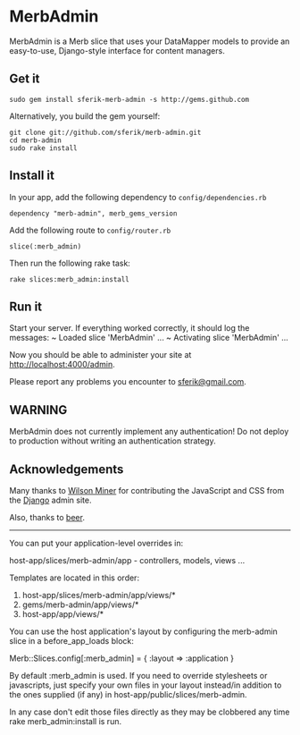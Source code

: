 # MerbAdmin

MerbAdmin is a Merb slice that uses your DataMapper models to provide an easy-to-use, Django-style interface for content managers.

## Get it

    sudo gem install sferik-merb-admin -s http://gems.github.com

Alternatively, you build the gem yourself:

    git clone git://github.com/sferik/merb-admin.git
    cd merb-admin
    sudo rake install

## Install it

In your app, add the following dependency to `config/dependencies.rb`

    dependency "merb-admin", merb_gems_version

Add the following route to `config/router.rb`

    slice(:merb_admin)

Then run the following rake task:

    rake slices:merb_admin:install

## Run it

Start your server.  If everything worked correctly, it should log the messages:
    ~ Loaded slice 'MerbAdmin' ...
    ~ Activating slice 'MerbAdmin' ...

Now you should be able to administer your site at [http://localhost:4000/admin](http://localhost:4000/admin).

Please report any problems you encounter to <sferik@gmail.com>.

## WARNING

MerbAdmin does not currently implement any authentication! Do not deploy to production without writing an authentication strategy.

## Acknowledgements

Many thanks to [Wilson Miner](http://www.wilsonminer.com/) for contributing the JavaScript and CSS from the [Django](http://www.djangoproject.com/) admin site.

Also, thanks to [beer](http://www.anchorbrewing.com/).

------------------------------------------------------------------------------

You can put your application-level overrides in:

host-app/slices/merb-admin/app - controllers, models, views ...

Templates are located in this order:

1. host-app/slices/merb-admin/app/views/*
2. gems/merb-admin/app/views/*
3. host-app/app/views/*

You can use the host application's layout by configuring the
merb-admin slice in a before_app_loads block:

Merb::Slices.config[:merb_admin] = { :layout => :application }

By default :merb_admin is used. If you need to override
stylesheets or javascripts, just specify your own files in your layout
instead/in addition to the ones supplied (if any) in 
host-app/public/slices/merb-admin.

In any case don't edit those files directly as they may be clobbered any time
rake merb_admin:install is run.
